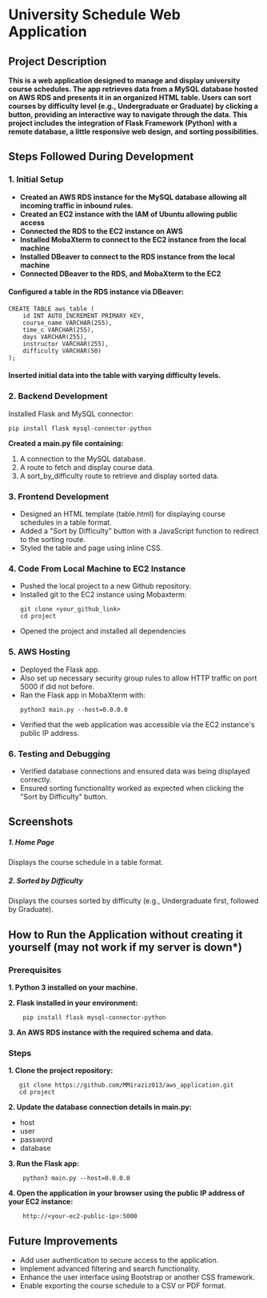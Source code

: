 University Schedule Web Application
=======

## Project Description

**This is a web application designed to manage and display university course schedules. 
The app retrieves data from a MySQL database hosted on AWS RDS and presents it in an organized HTML table.
Users can sort courses by difficulty level (e.g., Undergraduate or Graduate) by clicking a button, providing 
an interactive way to navigate through the data. This project includes the integration of Flask Framework (Python) with 
a remote database, a little responsive web design, and sorting possibilities.**

## Steps Followed During Development

### 1. Initial Setup

* **Created an AWS RDS instance for the MySQL database allowing all incoming traffic in inbound rules.**
* **Created an EC2 instance with the IAM of Ubuntu allowing public access**
* **Connected the RDS to the EC2 instance on AWS**
* **Installed MobaXterm to connect to the EC2 instance from the local machine**
* **Installed DBeaver to connect to the RDS instance from the local machine**
* **Connected DBeaver to the RDS, and MobaXterm to the EC2**

#### Configured a table in the RDS instance via DBeaver:

~~~
CREATE TABLE aws_table (
    id INT AUTO_INCREMENT PRIMARY KEY,
    course_name VARCHAR(255),
    time_c VARCHAR(255),
    days VARCHAR(255),
    instructor VARCHAR(255),
    difficulty VARCHAR(50)
);
~~~

#### Inserted initial data into the table with varying difficulty levels.
### 2. Backend Development
Installed Flask and MySQL connector:
 ```
pip install flask mysql-connector-python
```
**Created a main.py file containing:**
1. A connection to the MySQL database. 
2. A route to fetch and display course data. 
3. A sort_by_difficulty route to retrieve and display sorted data.
### 3. Frontend Development
* Designed an HTML template (table.html) for displaying course schedules in a table format. 
* Added a "Sort by Difficulty" button with a JavaScript function to redirect to the sorting route.
* Styled the table and page using inline CSS.
### 4. Code From Local Machine to EC2 Instance
* Pushed the local project to a new Github repository.
* Installed git to the EC2 instance using Mobaxterm:
    ```
    git clone <your_github_link>
    cd project
    ``` 
* Opened the project and installed all dependencies
### 5. AWS Hosting
* Deployed the Flask app. 
* Also set up necessary security group rules to allow HTTP traffic on port 5000 if did not before.
* Ran the Flask app in MobaXterm with:
    ```commandline
    python3 main.py --host=0.0.0.0
    ```
* Verified that the web application was accessible via the EC2 instance's public IP address.
### 6. Testing and Debugging
* Verified database connections and ensured data was being displayed correctly.
* Ensured sorting functionality worked as expected when clicking the "Sort by Difficulty" button.

## Screenshots

##### 1. Home Page



Displays the course schedule in a table format.


##### 2. Sorted by Difficulty


Displays the courses sorted by difficulty (e.g., Undergraduate first, followed by Graduate).

## How to Run the Application without creating it yourself (may not work if my server is down*)

### Prerequisites

**1. Python 3 installed on your machine.**

**2. Flask installed in your environment:**

        pip install flask mysql-connector-python
**3. An AWS RDS instance with the required schema and data.** 

### Steps

**1. Clone the project repository:**

 ```
    git clone https://github.com/MMiraziz013/aws_application.git
    cd project
```

**2. Update the database connection details in main.py:**

* host
* user
* password
* database 

**3. Run the Flask app:**

```commandline
    python3 main.py --host=0.0.0.0
```
**4. Open the application in your browser using the public IP address of your EC2 instance:**

```
    http://<your-ec2-public-ip>:5000
```

## Future Improvements

* Add user authentication to secure access to the application.
* Implement advanced filtering and search functionality.
* Enhance the user interface using Bootstrap or another CSS framework.
* Enable exporting the course schedule to a CSV or PDF format.